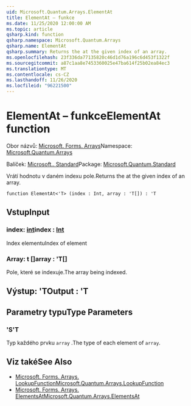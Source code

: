 ```yaml
---
uid: Microsoft.Quantum.Arrays.ElementAt
title: ElementAt – funkce
ms.date: 11/25/2020 12:00:00 AM
ms.topic: article
qsharp.kind: function
qsharp.namespace: Microsoft.Quantum.Arrays
qsharp.name: ElementAt
qsharp.summary: Returns the at the given index of an array.
ms.openlocfilehash: 23f336da77135820c46d1d76a196c6d453f1322f
ms.sourcegitcommit: a87c1aa8e7453360025e47ba614f25b02ea84ec3
ms.translationtype: MT
ms.contentlocale: cs-CZ
ms.lasthandoff: 11/26/2020
ms.locfileid: "96221500"
---
```

# <a name="elementat-function"></a><span data-ttu-id="e55dc-102">ElementAt – funkce</span><span class="sxs-lookup"><span data-stu-id="e55dc-102">ElementAt function</span></span>

<span data-ttu-id="e55dc-103">Obor názvů: [Microsoft. Forms. Arrays](xref:Microsoft.Quantum.Arrays)</span><span class="sxs-lookup"><span data-stu-id="e55dc-103">Namespace: [Microsoft.Quantum.Arrays](xref:Microsoft.Quantum.Arrays)</span></span>

<span data-ttu-id="e55dc-104">Balíček: [Microsoft.. Standard](https://nuget.org/packages/Microsoft.Quantum.Standard)</span><span class="sxs-lookup"><span data-stu-id="e55dc-104">Package: [Microsoft.Quantum.Standard](https://nuget.org/packages/Microsoft.Quantum.Standard)</span></span>


<span data-ttu-id="e55dc-105">Vrátí hodnotu v daném indexu pole.</span><span class="sxs-lookup"><span data-stu-id="e55dc-105">Returns the at the given index of an array.</span></span>

```qsharp
function ElementAt<'T> (index : Int, array : 'T[]) : 'T
```


## <a name="input"></a><span data-ttu-id="e55dc-106">Vstup</span><span class="sxs-lookup"><span data-stu-id="e55dc-106">Input</span></span>

### <a name="index--int"></a><span data-ttu-id="e55dc-107">index: [int](xref:microsoft.quantum.lang-ref.int)</span><span class="sxs-lookup"><span data-stu-id="e55dc-107">index : [Int](xref:microsoft.quantum.lang-ref.int)</span></span>

<span data-ttu-id="e55dc-108">Index elementu</span><span class="sxs-lookup"><span data-stu-id="e55dc-108">Index of element</span></span>


### <a name="array--t"></a><span data-ttu-id="e55dc-109">Array: t []</span><span class="sxs-lookup"><span data-stu-id="e55dc-109">array : 'T[]</span></span>

<span data-ttu-id="e55dc-110">Pole, které se indexuje.</span><span class="sxs-lookup"><span data-stu-id="e55dc-110">The array being indexed.</span></span>



## <a name="output--t"></a><span data-ttu-id="e55dc-111">Výstup: 'T</span><span class="sxs-lookup"><span data-stu-id="e55dc-111">Output : 'T</span></span>



## <a name="type-parameters"></a><span data-ttu-id="e55dc-112">Parametry typu</span><span class="sxs-lookup"><span data-stu-id="e55dc-112">Type Parameters</span></span>

### <a name="t"></a><span data-ttu-id="e55dc-113">'S</span><span class="sxs-lookup"><span data-stu-id="e55dc-113">'T</span></span>

<span data-ttu-id="e55dc-114">Typ každého prvku `array` .</span><span class="sxs-lookup"><span data-stu-id="e55dc-114">The type of each element of `array`.</span></span>

## <a name="see-also"></a><span data-ttu-id="e55dc-115">Viz také</span><span class="sxs-lookup"><span data-stu-id="e55dc-115">See Also</span></span>

- [<span data-ttu-id="e55dc-116">Microsoft. Forms. Arrays. LookupFunction</span><span class="sxs-lookup"><span data-stu-id="e55dc-116">Microsoft.Quantum.Arrays.LookupFunction</span></span>](xref:Microsoft.Quantum.Arrays.LookupFunction)
- [<span data-ttu-id="e55dc-117">Microsoft. Forms. Arrays. ElementsAt</span><span class="sxs-lookup"><span data-stu-id="e55dc-117">Microsoft.Quantum.Arrays.ElementsAt</span></span>](xref:Microsoft.Quantum.Arrays.ElementsAt)